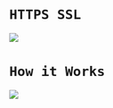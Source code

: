 # `HTTPS SSL`

![](https://www.panamacitywebsitedesign.net/uploads/ARM_Blog-why-you-need-an-ssl-certificate.png)

# `How it Works`

![](https://eadn-wc02-3995256.nxedge.io/cdn/wp-content/uploads/2018/07/SSL.png)
